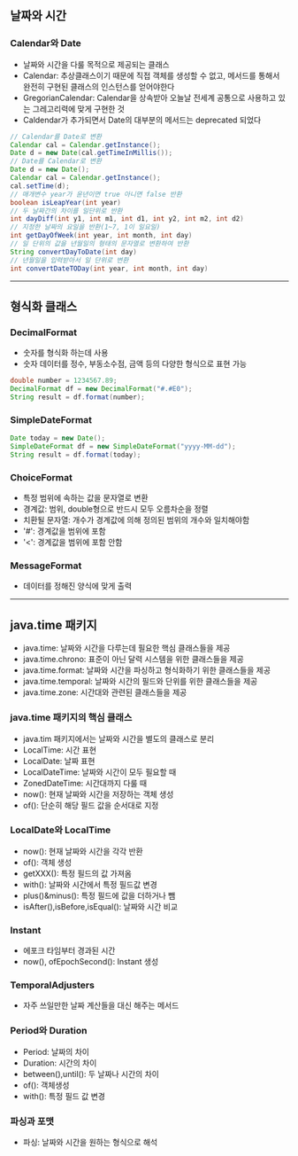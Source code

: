 ## 날짜와 시간 
### Calendar와 Date
- 날짜와 시간을 다룰 목적으로 제공되는 클래스
- Calendar: 추상클래스이기 때문에 직접 객체를 생성할 수 없고, 메서드를 통해서 완전히 구현된 클래스의 인스턴스를 얻어야한다
- GregorianCalendar: Calendar을 상속받아 오늘날 전세계 공통으로 사용하고 있는 그레고리력에 맞게 구현한 것
- Caldendar가 추가되면서 Date의 대부분의 메서드는 deprecated 되었다
```java
// Calendar를 Date로 변환
Calendar cal = Calendar.getInstance();
Date d = new Date(cal.getTimeInMillis());
// Date를 Calendar로 변환
Date d = new Date();
Calendar cal = Calendar.getInstance();
cal.setTime(d);
// 매개변수 year가 윤년이면 true 아니면 false 반환
boolean isLeapYear(int year)
// 두 날짜간의 차이를 일단위로 반환
int dayDiff(int y1, int m1, int d1, int y2, int m2, int d2)
// 지정한 날짜의 요일을 반환(1~7, 1이 일요일)
int getDayOfWeek(int year, int month, int day)
// 일 단위의 값을 년월일의 형태의 문자열로 변환하여 반환
String convertDayToDate(int day)
// 년월일을 입력받아서 일 단위로 변환
int convertDateTODay(int year, int month, int day)
```
---
## 형식화 클래스
### DecimalFormat
- 숫자를 형식화 하는데 사용
- 숫자 데이터를 정수, 부동소수점, 금액 등의 다양한 형식으로 표현 가능
```java
double number = 1234567.89;
DecimalFormat df = new DecimalFormat("#.#E0");
String result = df.format(number);
```

### SimpleDateFormat
```java
Date today = new Date();
SimpleDateFormat df = new SimpleDateFormat("yyyy-MM-dd");
String result = df.format(today);
```

### ChoiceFormat
- 특정 범위에 속하는 값을 문자열로 변환
- 경계값: 범위, double형으로 반드시 모두 오름차순을 정렬
- 치환될 문자열: 개수가 경계값에 의해 정의된 범위의 개수와 일치해야함
- '#': 경계값을 범위에 포함
- '<': 경계값을 범위에 포함 안함

### MessageFormat
- 데이터를 정해진 양식에 맞게 출력
---
## java.time 패키지
- java.time: 날짜와 시간을 다루는데 필요한 핵심 클래스들을 제공
- java.time.chrono: 표준이 아닌 달력 시스템을 위한 클래스들을 제공
- java.time.format: 날짜와 시간을 파싱하고 형식화하기 위한 클래스들을 제공
- java.time.temporal: 날짜와 시간의 필드와 단위를 위한 클래스들을 제공
- java.time.zone: 시간대와 관련된 클래스들을 제공

### java.time 패키지의 핵심 클래스
- java.tim 패키지에서는 날짜와 시간을 별도의 클래스로 분리
- LocalTime: 시간 표현
- LocalDate: 날짜 표현
- LocalDateTime: 날짜와 시간이 모두 필요할 때
- ZonedDateTime: 시간대까지 다룰 때
- now(): 현재 날짜와 시간을 저장하는 객체 생성
- of(): 단순히 해당 필드 값을 순서대로 지정

### LocalDate와 LocalTime
- now(): 현재 날짜와 시간을 각각 반환
- of(): 객체 생성
- getXXX(): 특정 필드의 값 가져옴
- with(): 날짜와 시간에서 특정 필드값 변경
- plus()&minus(): 특정 필드에 값을 더하거나 뺌
- isAfter(),isBefore,isEqual(): 날짜와 시간 비교

### Instant
- 에포크 타임부터 경과된 시간
- now(), ofEpochSecond(): Instant 생성

### TemporalAdjusters
- 자주 쓰일만한 날짜 계산들을 대신 해주는 메서드

### Period와 Duration
- Period: 날짜의 차이
- Duration: 시간의 차이
- between(),until(): 두 날짜나 시간의 차이
- of(): 객체생성
- with(): 특정 필드 값 변경

### 파싱과 포맷
- 파싱: 날짜와 시간을 원하는 형식으로 해석